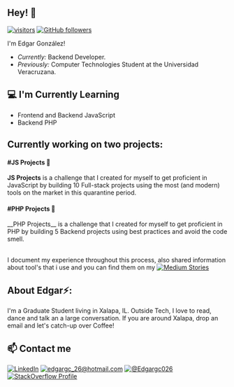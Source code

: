 <h2>Hey! 👋</h2>

[![visitors](https://visitor-badge.laobi.icu/badge?page_id=EdgarGc026.EdgarGc026)](https://github.com/edgargc026) [![GitHub followers](https://img.shields.io/github/followers/edgargc026.svg?style=social&label=Follow)](https://github.com/edgargc026?tab=followers)

I'm Edgar González! 
- <i>Currently:</i> Backend Developer. 
- <i>Previously:</i> Computer Technologies Student at the Universidad Veracruzana.

<h2>💻 I'm Currently Learning</h2>

- Frontend and Backend JavaScript
- Backend PHP

<h2>Currently working on two projects:</h2>
<h4>#JS Projects 💯</h4>

__JS Projects__ is a challenge that I created for myself to get proficient in JavaScript by building 10 Full-stack projects using the most (and modern) tools on the market in this quarantine period.

<h4>#PHP Projects 💯</h4>
__PHP Projects__ is a challenge that I created for myself to get proficient in PHP by building 5 Backend projects using best practices and avoid the code smell.

<br/> I document my experience throughout this process, also shared information about tool's that i use and you can find them on my <a href="https://edggc026.medium.com/" target="_blank">![Medium Stories](https://img.shields.io/badge/Medium-12100E?style=for-the-badge&logo=medium&logoColor=white)</a>

<!-- Check out the GitHub repository:
<div>
  <p>
    <a href="https://github.com/EdgarGc026/JSFullStackProjects">
      <img src="" alt="GitHub Stats" />
    </a>
    <a href="https://github.com/EdgarGc026/">
      <img src="" alt="GitHub Stats" />
    </a>
  </p>
</div>

<h2>👀 Stats</h2>

<div>
  <p align="center">
    <b><em>Now listening to:</em></b> <br/>
    <img src="https://spotify-github-profile.vercel.app/api/view?uid=lakshmanan.meiyappan&cover_image=true&theme=novatorem" alt="Now Listenting to" />
  </p>
  
  <p align="center">
  <b><em>Overall GitHub Stats:</em></b> <br/>
    <img src="https://github-readme-streak-stats.herokuapp.com/?user=laxmena" alt="GitHub Stats" /> <br/><br/>
  <b><em>My Programming activity (Last 7 days):</em></b> <br/>
    <img src="https://github-readme-stats.vercel.app/api/wakatime?username=laxmena" alt="WakaTime" />
  </p>
</div>
-->

<h2> About Edgar⚡:</h2>

I'm a Graduate Student living in Xalapa, IL. Outside Tech, I love to read, dance and talk an a large conversation. If you are around Xalapa, drop an email and let's catch-up over Coffee!

<h2> 📫 Contact me </h2>

<a href="https://www.linkedin.com/in/edgargc026/" target="_blank">![LinkedIn](https://img.shields.io/badge/LinkedIn-0077B5?style=for-the-badge&logo=linkedin&logoColor=white)</a> 
<a href="mailto:edgargc_26@hotmail.com" target="_blank">![edgargc_26@hotmail.com](https://img.shields.io/badge/Microsoft_Outlook-0078D4?style=for-the-badge&logo=microsoft-outlook&logoColor=white)</a>
<a href="https://twitter.com/EdgarGc026" target="_blank">![@Edgargc026](https://img.shields.io/badge/Twitter-1DA1F2?style=for-the-badge&logo=twitter&logoColor=white)</a>
<a href="https://es.stackoverflow.com/users/85432/edgar-gc" target="_blank">![StackOverflow Profile](https://img.shields.io/badge/Stack_Overflow-FE7A16?style=for-the-badge&logo=stack-overflow&logoColor=white)</a>
